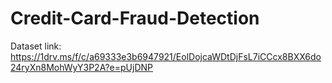 # Credit-Card-Fraud-Detection
Dataset link: https://1drv.ms/f/c/a69333e3b6947921/EolDojcaWDtDjFsL7iCCcx8BXX6do24ryXn8MohWyY3P2A?e=pUjDNP
